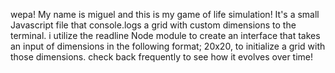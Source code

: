 wepa! My name is miguel and this is my game of life simulation! It's a small Javascript file that 
console.logs a grid with custom dimensions to the terminal.  i utilize the readline Node module to 
create an interface that takes an input of dimensions in the following format; 20x20, to initialize
a grid with those dimensions.
check back frequently to see how it evolves over time!

